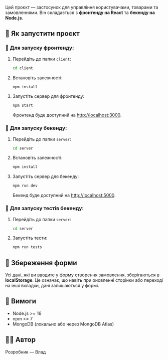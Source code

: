 
Цей проєкт — застосунок для управління користувачами, товарами та замовленнями. Він складається з **фронтенду на React** та **бекенду на Node.js**.

## 🚀 Як запустити проєкт

### 🔹 Для запуску фронтенду:
1. Перейдіть до папки `client`:
   ```bash
   cd client
   ```

2. Встановіть залежності:
   ```bash
   npm install
   ```

3. Запустіть сервер для фронтенду:
   ```bash
   npm start
   ```

   Фронтенд буде доступний на [http://localhost:3000](http://localhost:3000).

### 🔹 Для запуску бекенду:
1. Перейдіть до папки `server`:
   ```bash
   cd server
   ```

2. Встановіть залежності:
   ```bash
   npm install
   ```

3. Запустіть сервер для бекенду:
   ```bash
   npm run dev
   ```

   Бекенд буде доступний на [http://localhost:5000](http://localhost:5000).

### 🔹 Для запуску тестів бекенду:
1. Перейдіть до папки `server`:
   ```bash
   cd server
   ```

2. Запустіть тести:
   ```bash
   npm run tests
   ```

## 💾 Збереження форми
Усі дані, які ви вводите у форму створення замовлення, зберігаються в **localStorage**. Це означає, що навіть при оновленні сторінки або переході на інші вкладки, дані залишаються у формі.

## 🔧 Вимоги
- Node.js >= 16
- npm >= 7
- MongoDB (локально або через MongoDB Atlas)

## 🧑‍💻 Автор
Розробник — Влад